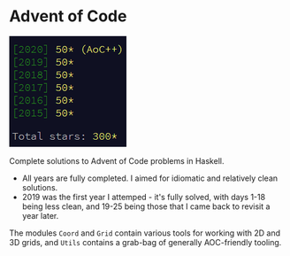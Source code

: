 # Advent of Code

![](300.png)

Complete solutions to Advent of Code problems in Haskell.

- All years are fully completed. I aimed for idiomatic and relatively clean solutions.
- 2019 was the first year I attemped - it's fully solved, with days 1-18 being less clean, and 19-25 being those that I came back to revisit a year later.

The modules `Coord` and `Grid` contain various tools for working with 2D and 3D grids, and `Utils` contains a grab-bag of generally AOC-friendly tooling.
